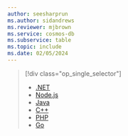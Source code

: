 ```yaml
---
author: seesharprun
ms.author: sidandrews
ms.reviewer: mjbrown
ms.service: cosmos-db
ms.subservice: table
ms.topic: include
ms.date: 02/05/2024
---
```


> [!div class="op_single_selector"]
>
> - [.NET](../articles/cosmos-db/tutorial-develop-table-dotnet.md)
> - [Node.js](../articles/cosmos-db/table-storage-how-to-use-nodejs.md)
> - [Java](../articles/cosmos-db/table-storage-how-to-use-java.md)
> - [C++](../articles/cosmos-db/table-storage-how-to-use-c-plus.md)
> - [PHP](../articles/cosmos-db/table-storage-how-to-use-php.md)
> - [Go](../articles/cosmos-db/table-storage-how-to-use-go.md)
>